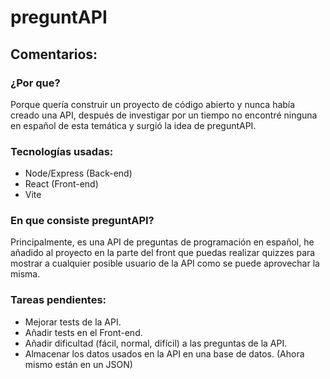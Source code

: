 # preguntAPI

## Comentarios:

### ¿Por que? 
Porque quería construir un proyecto de código abierto y nunca había creado una API, después de investigar por un tiempo no encontré ninguna en español de esta temática y surgió la idea de preguntAPI.

### Tecnologías usadas:
- Node/Express (Back-end)
- React (Front-end)
- Vite

### En que consiste preguntAPI?
Principalmente, es una API de preguntas de programación en español, he añadido al proyecto en la parte del front que puedas realizar quizzes para mostrar a cualquier posible usuario de la API como se puede aprovechar la misma.

### Tareas pendientes:
- Mejorar tests de la API.
- Añadir tests en el Front-end.
- Añadir dificultad (fácil, normal, difícil) a las preguntas de la API.
- Almacenar los datos usados en la API en una base de datos. (Ahora mismo están en un JSON)



